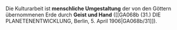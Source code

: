 
Die Kulturarbeit ist **menschliche Umgestaltung** der von den Göttern übernommenen Erde durch **Geist und Hand** ([[GA068b (31.) DIE PLANETENENTWICKLUNG, Berlin, 5. April 1906|GA068b/31]]).
